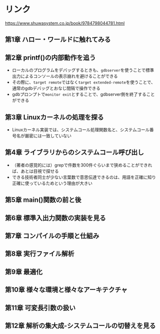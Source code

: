 # リンク

https://www.shuwasystem.co.jp/book/9784798044781.html

## 第1章 ハロー・ワールドに触れてみる

## 第2章 printf()の内部動作を追う

- ローカルのプログラムをデバッグするときも、`gdbserver`を使うことで標準出力によるコンソールの表示崩れを避けることができる
- その際に、`target remote`ではなく`target extended-remote`を使うことで、通常のgdbデバッグとおなじ間隔で操作できる
- gdbプロンプトで`monitor exit`とすることで、gdbserver側を終了することができる

## 第3章 Linuxカーネルの処理を探る

- Linuxカーネル実装では、システムコール処理関数名と、システムコール番号名が厳密には一致していない

## 第4章 ライブラリからのシステムコール呼び出し

- （著者の感覚的には）grepで件数を300件ぐらいまで狭めることができれば、あとは目視で探せる
- できる技術者同士が少ない言葉数で意思伝達できるのは、用語を正確に知り正確に使っているためという理由が大きい

## 第5章 main()関数の前と後

## 第6章 標準入出力関数の実装を見る

## 第7章 コンパイルの手順と仕組み

## 第8章 実行ファイル解析

## 第9章 最適化

## 第10章 様々な環境と様々なアーキテクチャ

## 第11章 可変長引数の扱い

## 第12章 解析の集大成-システムコールの切替えを見る
